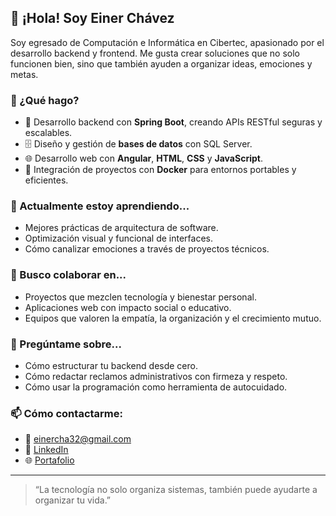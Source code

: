## 👋 ¡Hola! Soy Einer Chávez

Soy egresado de Computación e Informática en Cibertec, apasionado por el desarrollo backend y frontend. Me gusta crear soluciones que no solo funcionen bien, sino que también ayuden a organizar ideas, emociones y metas.

### 🚀 ¿Qué hago?
- 🔧 Desarrollo backend con **Spring Boot**, creando APIs RESTful seguras y escalables.
- 🗄️ Diseño y gestión de **bases de datos** con SQL Server.
- 🌐 Desarrollo web con **Angular**, **HTML**, **CSS** y **JavaScript**.
- 🐳 Integración de proyectos con **Docker** para entornos portables y eficientes.

### 🌱 Actualmente estoy aprendiendo...
- Mejores prácticas de arquitectura de software.
- Optimización visual y funcional de interfaces.
- Cómo canalizar emociones a través de proyectos técnicos.

### 🤝 Busco colaborar en...
- Proyectos que mezclen tecnología y bienestar personal.
- Aplicaciones web con impacto social o educativo.
- Equipos que valoren la empatía, la organización y el crecimiento mutuo.

### 💬 Pregúntame sobre...
- Cómo estructurar tu backend desde cero.
- Cómo redactar reclamos administrativos con firmeza y respeto.
- Cómo usar la programación como herramienta de autocuidado.

### 📫 Cómo contactarme:
- 📧 einercha32@gmail.com
- 💼 [LinkedIn](https://www.linkedin.com/in/einer-chavez-688733282/)
- 🌐 [Portafolio](https://portafolioeiner.netlify.app/) 

---

> “La tecnología no solo organiza sistemas, también puede ayudarte a organizar tu vida.”  
